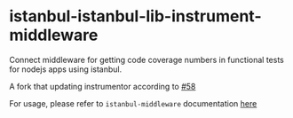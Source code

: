 istanbul-istanbul-lib-instrument-middleware
===================

Connect middleware for getting code coverage numbers in functional tests for nodejs apps using istanbul.

A fork that updating instrumentor according to [#58](https://github.com/gotwarlost/istanbul-middleware/pull/58)

For usage, please refer to `istanbul-middleware` documentation [here](https://www.npmjs.com/package/istanbul-middleware)
